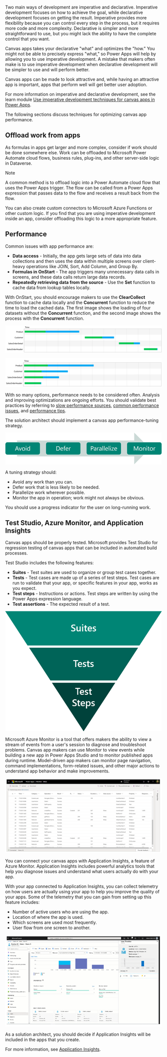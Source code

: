 Two main ways of development are imperative and declarative. Imperative development focuses on how to achieve the goal, while declarative development focuses on getting the result. Imperative provides more flexibility because you can control every step in the process, but it requires more code and more complexity. Declarative is simpler and more straightforward to use, but you might lack the ability to have the complete control that you want.

Canvas apps takes your declarative "what" and optimizes the "how." You might not be able to precisely express "what," so Power Apps will help by allowing you to use imperative development. A mistake that makers often make is to use imperative development when declarative development will be simpler to use and will perform better.

Canvas apps can be made to look attractive and, while having an attractive app is important, apps that perform well will get better user adoption.

For more information on imperative and declarative development, see the learn module [Use imperative development techniques for canvas apps in Power Apps](/learn/modules/use-imperative-dev-techniques-powerapps-canvas-app/?azure-portal=true).

The following sections discuss techniques for optimizing canvas app performance.

## Offload work from apps

As formulas in apps get larger and more complex, consider if work should be done somewhere else. Work can be offloaded to Microsoft Power Automate cloud flows, business rules, plug-ins, and other server-side logic in Dataverse.

> [!NOTE]
> A common method is to offload logic into a Power Automate cloud flow that uses the Power Apps trigger. The flow can be called from a Power Apps expression that passes data to the flow and receives a result back from the flow.

You can also create custom connectors to Microsoft Azure Functions or other custom logic. If you find that you are using imperative development inside an app, consider offloading this logic to a more appropriate feature.

## Performance

Common issues with app performance are:

- **Data access** - Initially, the app gets large sets of data into data collections and then uses the data within multiple screens over client-heavy operations like JOIN, Sort, Add Column, and Group By.
- **Formulas in OnStart** - The app triggers many unnecessary data calls in screens, and these data calls return large data records.
- **Repeatedly retrieving data from the source** - Use the **Set** function to cache data from lookup tables locally.

With OnStart, you should encourage makers to use the **ClearCollect** function to cache data locally and the **Concurrent** function to reduce the time to load the cached data. The first image shows the loading of four datasets without the **Concurrent** function, and the second image shows the process with the **Concurrent** function.

![Diagram showing sequential dataset loading.](../media/5-onstart-1.png)

![Diagram showing concurrent dataset loading.](../media/5-onstart-2.png)

With so many options, performance needs to be considered often. Analysis and improving optimizations are ongoing efforts. You should validate best practices by referring to [slow performance sources](/powerapps/maker/canvas-apps/slow-performance-sources/?azure-portal=true), [common performance issues](/powerapps/maker/canvas-apps/common-performance-issue-resolutions/?azure-portal=true), and [performance tips](/powerapps/maker/canvas-apps/performance-tips/?azure-portal=true).

The solution architect should implement a canvas app performance-tuning strategy.

![Diagram showing the tuning process strategy.](../media/5-tuning.png)

A tuning strategy should:

- Avoid any work than you can.
- Defer work that is less likely to be needed.
- Parallelize work wherever possible.
- Monitor the app in operation; work might not always be obvious.

You should use a progress indicator for the user on long-running work.

## Test Studio, Azure Monitor, and Application Insights

Canvas apps should be properly tested. Microsoft provides Test Studio for regression testing of canvas apps that can be included in automated build processes.

Test Studio includes the following features:

- **Suites** - Test suites are used to organize or group test cases together.
- **Tests** - Test cases are made up of a series of test steps. Test cases are run to validate that your app, or specific features in your app, works as you expect.
- **Test steps** - Instructions or actions. Test steps are written by using the Power Apps expression language.
- **Test assertions** - The expected result of a test.

![Diagram showing Test Studio suite components.](../media/5-test-studio-components.png)

Microsoft Azure Monitor is a tool that offers makers the ability to view a stream of events from a user's session to diagnose and troubleshoot problems. Canvas app makers can use Monitor to view events while building a new app in Power Apps Studio and to monitor published apps during runtime. Model-driven app makers can monitor page navigation, command implementations, form-related issues, and other major actions to understand app behavior and make improvements.

![Screenshot showing the Monitor tool of events.](../media/5-monitor.png)

You can connect your canvas apps with Application Insights, a feature of Azure Monitor. Application Insights includes powerful analytics tools that help you diagnose issues and understand what users actually do with your app.

With your app connected to Application Insights, you can collect telemetry on how users are actually using your app to help you improve the quality of your apps. Some of the telemetry that you can gain from setting up this feature includes:

- Number of active users who are using the app.
- Location of where the app is used.
- Which screens are used most frequently.
- User flow from one screen to another.

![Screenshot of Monitor used for insights.](../media/5-app-insights.png)

As a solution architect, you should decide if Application Insights will be included in the apps that you create.

For more information, see [Application Insights](/powerapps/maker/canvas-apps/application-insights/?azure-portal=true).
